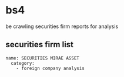 # bs4
be crawling securities firm reports for analysis 

## securities firm list
```
name: SECURITIES MIRAE ASSET
  category: 
    - foreign company analysis
```